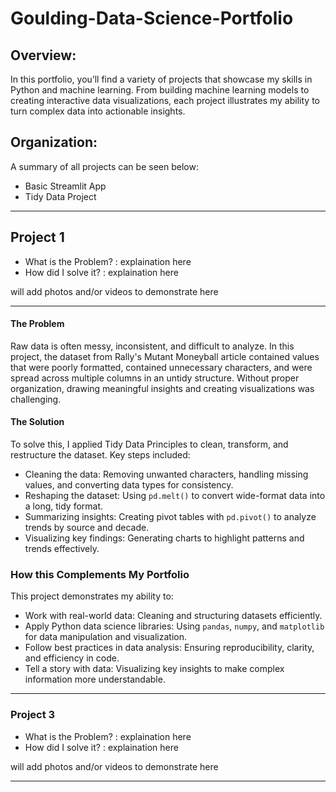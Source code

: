 # Goulding-Data-Science-Portfolio

## Overview:

In this portfolio, you’ll find a variety of projects that showcase my skills in Python and machine learning. From building machine learning models to creating interactive data visualizations, each project illustrates my ability to turn complex data into actionable insights.

## Organization:

A summary of all projects can be seen below:

-    Basic Streamlit App
-    Tidy Data Project

----------------------------------------------------------------------
## Project 1

   - What is the Problem? : explaination here
   - How did I solve it? : explaination here

will add photos and/or videos to demonstrate here

----------------------------------------------------------------------

#### The Problem

Raw data is often messy, inconsistent, and difficult to analyze. In this project, the dataset from Rally's Mutant Moneyball article contained values that were poorly formatted, contained unnecessary characters, and were spread across multiple columns in an untidy structure. Without proper organization, drawing meaningful insights and creating visualizations was challenging.

#### The Solution

To solve this, I applied Tidy Data Principles to clean, transform, and restructure the dataset. Key steps included:
- Cleaning the data: Removing unwanted characters, handling missing values, and converting data types for consistency.
- Reshaping the dataset: Using `pd.melt()` to convert wide-format data into a long, tidy format.
- Summarizing insights: Creating pivot tables with `pd.pivot()` to analyze trends by source and decade.
- Visualizing key findings: Generating charts to highlight patterns and trends effectively.

### How this Complements My Portfolio

This project demonstrates my ability to:
- Work with real-world data: Cleaning and structuring datasets efficiently.
- Apply Python data science libraries: Using `pandas`, `numpy`, and `matplotlib` for data manipulation and visualization.
- Follow best practices in data analysis: Ensuring reproducibility, clarity, and efficiency in code.
- Tell a story with data: Visualizing key insights to make complex information more understandable.

----------------------------------------------------------------------

### Project 3

   - What is the Problem? : explaination here
   - How did I solve it? : explaination here

will add photos and/or videos to demonstrate here

----------------------------------------------------------------------
